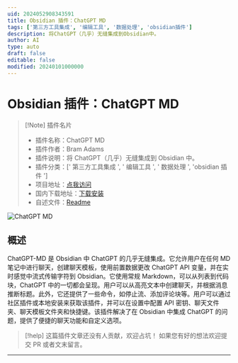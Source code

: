```yaml
---
uid: 2024052908343591
title: Obsidian 插件：ChatGPT MD
tags: ['第三方工具集成', '编辑工具', '数据处理', 'obsidian插件']
description: 将ChatGPT（几乎）无缝集成到Obsidian中。
author: AI
type: auto
draft: false
editable: false
modified: 20240101000000
---
```


# Obsidian 插件：ChatGPT MD

> [!Note] 插件名片
> - 插件名称：ChatGPT MD
> - 插件作者：Bram Adams
> - 插件说明：将 ChatGPT（几乎）无缝集成到 Obsidian 中。
> - 插件分类：[' 第三方工具集成 ', ' 编辑工具 ', ' 数据处理 ', 'obsidian 插件 ']
> - 项目地址：[点我访问](https://github.com/bramses/chatgpt-md)
> - 国内下载地址：[下载安装](https://pkmer.cn/products/plugin/pluginMarket/?chatgpt-md)
> - 自述文件：[Readme](https://ghproxy.net/https://raw.githubusercontent.com/bramses/chatgpt-md/master/README.md)

![ChatGPT MD](https://cdn.pkmer.cn/covers/chatgpt-md.png!pkmer)

## 概述

ChatGPT-MD 是 Obsidian 中 ChatGPT 的几乎无缝集成。它允许用户在任何 MD 笔记中进行聊天，创建聊天模板，使用前置数据更改 ChatGPT API 变量，并在实时感觉中流式传输字符到 Obsidian。它使用常规 Markdown，可以从列表到代码块，ChatGPT 中的一切都会呈现。用户可以从高亮文本中创建聊天，并根据消息推断标题。此外，它还提供了一些命令，如停止流、添加评论块等。用户可以通过社区插件或本地安装来获取该插件，并可以在设置中配置 API 密钥、聊天文件夹、聊天模板文件夹和快捷键。该插件解决了在 Obsidian 中集成 ChatGPT 的问题，提供了便捷的聊天功能和自定义选项。

> [!help]
> 这篇插件文章还没有人贡献，欢迎占坑！
> 如果您有好的想法欢迎提交 PR 或者文末留言。

---



